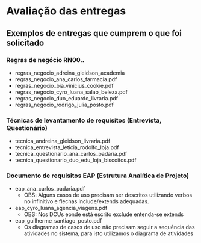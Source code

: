 # Avaliação das entregas
## Exemplos de entregas que cumprem o que foi solicitado
### Regras de negócio RN00..
- regras_negocio_adreina_gleidson_academia
- regras_negocio_ana_carlos_farmacia.pdf
- regras_negocio_bia_vinicius_cookie.pdf
- regras_negocio_cyro_luana_salao_beleza.pdf
- regras_negocio_duo_eduardo_livraria.pdf
- regras_negocio_rodrigo_julia_posto.pdf

### Técnicas de levantamento de requisitos (Entrevista, Questionário)

- tecnica_andreina_gleidson_livraria.pdf
- tecnica_entrevista_leticia_rodolfo_loja.pdf
- tecnica_questionario_ana_carlos_padaria.pdf
- tecnica_questionario_duo_edu_loja_biscoitos.pdf


### Documento de requisitos EAP (Estrutura Analítica de Projeto)
- eap_ana_carlos_padaria.pdf
	- OBS: Alguns casos de uso precisam ser descritos utilizando verbos no infinitivo e flechas include/extends adequadas.
- eap_cyro_luana_agencia_viagens.pdf
	- OBS: Nos DCUs eonde está escrito exclude entenda-se extends
- eap_guilherme_santiago_posto.pdf
	- Os diagramas de casos de uso não precisam seguir a sequência das atividades no sistema, para isto utilizamos o diagrama de atividades
	